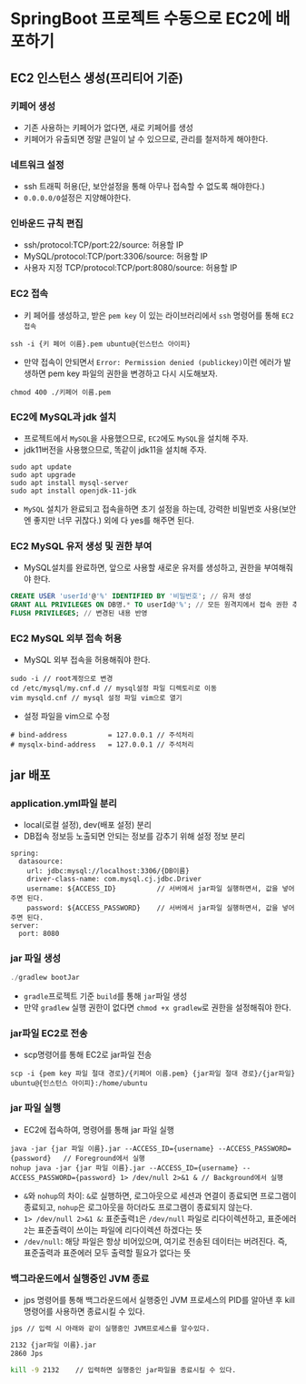 # SpringBoot 프로젝트 수동으로 EC2에 배포하기

## EC2 인스턴스 생성(프리티어 기준)

### 키페어 생성

- 기존 사용하는 키페어가 없다면, 새로 키페어를 생성
- 키페어가 유출되면 정말 큰일이 날 수 있으므로, 관리를 철저하게 해야한다.

### 네트워크 설정

- ssh 트래픽 허용(단, 보안설정을 통해 아무나 접속할 수 없도록 해야한다.)
- `0.0.0.0/0`설정은 지양해야한다.

### 인바운드 규칙 편집

- ssh/protocol:TCP/port:22/source: 허용할 IP
- MySQL/protocol:TCP/port:3306/source: 허용할 IP
- 사용자 지정 TCP/protocol:TCP/port:8080/source: 허용할 IP

### EC2 접속

- 키 페어를 생성하고, 받은 `pem key` 이 있는 라이브러리에서 `ssh` 명령어를 통해 `EC2 접속`

```
ssh -i {키 페어 이름}.pem ubuntu@{인스턴스 아이피}
```

- 만약 접속이 안되면서 `Error: Permission denied (publickey)`이런 에러가 발생하면 pem key 파일의 권한을 변경하고 다시 시도해보자.

```
chmod 400 ./키페어 이름.pem
```

### EC2에 MySQL과 jdk 설치

- 프로젝트에서 `MySQL`을 사용했으므로, `EC2`에도 `MySQL`을 설치해 주자.
- jdk11버전을 사용했으므로, 똑같이 jdk11을 설치해 주자.

```
sudo apt update
sudo apt upgrade
sudo apt install mysql-server
sudo apt install openjdk-11-jdk
```

- `MySQL` 설치가 완료되고 접속을하면 초기 설정을 하는데, 강력한 비밀번호 사용(보안엔 좋지만 너무 귀찮다.) 외에 다 yes를 해주면 된다.

### EC2 MySQL 유저 생성 및 권한 부여

- MySQL설치를 완료하면, 앞으로 사용할 새로운 유저를 생성하고, 권한을 부여해줘야 한다.

```sql
CREATE USER 'userId'@'%' IDENTIFIED BY '비밀번호'; // 유저 생성
GRANT ALL PRIVILEGES ON DB명.* TO userId@'%'; // 모든 원격지에서 접속 권한 추가
FLUSH PRIVILEGES; // 변경된 내용 반영
```

### EC2 MySQL 외부 접속 허용

- MySQL 외부 접속을 허용해줘야 한다.

```
sudo -i // root계정으로 변경
cd /etc/mysql/my.cnf.d // mysql설정 파일 디렉토리로 이동
vim mysqld.cnf // mysql 설정 파일 vim으로 열기
```

- 설정 파일을 vim으로 수정

```
# bind-address          = 127.0.0.1 // 주석처리
# mysqlx-bind-address   = 127.0.0.1 // 주석처리
```

## jar 배포

### application.yml파일 분리

- local(로컬 설정), dev(배포 설정) 분리
- DB접속 정보등 노출되면 안되는 정보를 감추기 위해 설정 정보 분리

```
spring:
  datasource:
    url: jdbc:mysql://localhost:3306/{DB이름}
    driver-class-name: com.mysql.cj.jdbc.Driver
    username: ${ACCESS_ID}			// 서버에서 jar파일 실행하면서, 값을 넣어주면 된다.
    password: ${ACCESS_PASSWORD}	// 서버에서 jar파일 실행하면서, 값을 넣어주면 된다.
server:
  port: 8080
```

### jar 파일 생성

```java
./gradlew bootJar
```
- `gradle`프로젝트 기준 `build`를 통해 `jar`파일 생성
- 만약 `gradlew` 실행 권한이 없다면 `chmod +x gradlew`로 권한을 설정해줘야 한다.

### jar파일 EC2로 전송
- scp명령어를 통해 EC2로 jar파일 전송
```
scp -i {pem key 파일 절대 경로}/{키페어 이름.pem} {jar파일 절대 경로}/{jar파일} ubuntu@{인스턴스 아이피}:/home/ubuntu
```

### jar 파일 실행

- EC2에 접속하여, 명령어를 통해 jar 파일 실행

```
java -jar {jar 파일 이름}.jar --ACCESS_ID={username} --ACCESS_PASSWORD={password}	// Foreground에서 실행
nohup java -jar {jar 파일 이름}.jar --ACCESS_ID={username} --ACCESS_PASSWORD={password} 1> /dev/null 2>&1 & // Background에서 실행
```

- `&`와 `nohup`의 차이: `&`로 실행하면, 로그아웃으로 세션과 연결이 종료되면 프로그램이 종료되고, `nohup`은 로그아웃을 하더라도 프로그램이 종료되지 않는다.
- `1> /dev/null 2>&1 &`: 표준출력`1`은 `/dev/null` 파일로 리다이렉션하고, 표준에러`2`는 표준출력이 쓰이는 파일에 리다이렉션 하겠다는 뜻
- `/dev/null`: 해당 파일은 항상 비어있으며, 여기로 전송된 데이터는 버려진다. 즉, 표준출력과 표준에러 모두 출력할 필요가 없다는 뜻

### 백그라운드에서 실행중인 JVM 종료

- jps 명령어를 통해 백그라운드에서 실행중인 JVM 프로세스의 PID를 알아낸 후 kill 명령어를 사용하면 종료시킬 수 있다.

```bash
jps	// 입력 시 아래와 같이 실행중인 JVM프로세스를 알수있다.

2132 {jar파일 이름}.jar
2860 Jps

kill -9 2132	// 입력하면 실행중인 jar파일을 종료시킬 수 있다.
```
